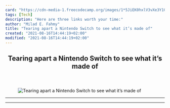 ```yaml
---
card: "https://cdn-media-1.freecodecamp.org/images/1*5JiEK0hxlV3vXe3Y1G86TQ.jpeg"
tags: [Tech]
description: "Here are three links worth your time:"
author: "Milad E. Fahmy"
title: "Tearing apart a Nintendo Switch to see what it’s made of"
created: "2021-08-16T14:44:19+02:00"
modified: "2021-08-16T14:44:19+02:00"
---
```

<div class="site-wrapper">
<main id="site-main" class="site-main outer">
<div class="inner">
<article class="post-full post tag-tech tag-design tag-startup tag-technology tag-life-lessons ">
<header class="post-full-header">
<h1 class="post-full-title">Tearing apart a Nintendo Switch to see what it’s made of</h1>
</header>
<figure class="post-full-image">
<picture>
<source media="(max-width: 700px)" sizes="1px" srcset="data:image/gif;base64,R0lGODlhAQABAIAAAAAAAP///yH5BAEAAAAALAAAAAABAAEAAAIBRAA7 1w">
<source media="(min-width: 701px)" sizes="(max-width: 800px) 400px,
(max-width: 1170px) 700px,
1400px" srcset="https://cdn-media-1.freecodecamp.org/images/1*5JiEK0hxlV3vXe3Y1G86TQ.jpeg 300w,
https://cdn-media-1.freecodecamp.org/images/1*5JiEK0hxlV3vXe3Y1G86TQ.jpeg 600w,
https://cdn-media-1.freecodecamp.org/images/1*5JiEK0hxlV3vXe3Y1G86TQ.jpeg 1000w,
https://cdn-media-1.freecodecamp.org/images/1*5JiEK0hxlV3vXe3Y1G86TQ.jpeg 2000w">
<img onerror="this.style.display='none'" src="https://cdn-media-1.freecodecamp.org/images/1*5JiEK0hxlV3vXe3Y1G86TQ.jpeg" alt="Tearing apart a Nintendo Switch to see what it’s made of">
</picture>
</figure>
<section class="post-full-content">
<div class="post-content">
</div>
<hr>
<hr>
</section>
</article>
</div>
</main>
</div>
<!-- Google Tag Manager (noscript) -->
<!-- End Google Tag Manager (noscript) -->
